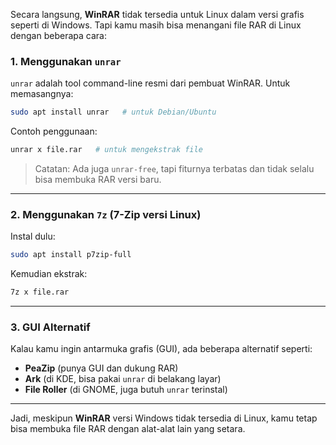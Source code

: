 Secara langsung, **WinRAR** tidak tersedia untuk Linux dalam versi grafis seperti di Windows. Tapi kamu masih bisa menangani file RAR di Linux dengan beberapa cara:

### 1. **Menggunakan `unrar`**

`unrar` adalah tool command-line resmi dari pembuat WinRAR. Untuk memasangnya:

```bash
sudo apt install unrar   # untuk Debian/Ubuntu
```

Contoh penggunaan:

```bash
unrar x file.rar   # untuk mengekstrak file
```

> Catatan: Ada juga `unrar-free`, tapi fiturnya terbatas dan tidak selalu bisa membuka RAR versi baru.

---

### 2. **Menggunakan `7z` (7-Zip versi Linux)**

Instal dulu:

```bash
sudo apt install p7zip-full
```

Kemudian ekstrak:

```bash
7z x file.rar
```

---

### 3. **GUI Alternatif**

Kalau kamu ingin antarmuka grafis (GUI), ada beberapa alternatif seperti:

* **PeaZip** (punya GUI dan dukung RAR)
* **Ark** (di KDE, bisa pakai `unrar` di belakang layar)
* **File Roller** (di GNOME, juga butuh `unrar` terinstal)

---

Jadi, meskipun **WinRAR** versi Windows tidak tersedia di Linux, kamu tetap bisa membuka file RAR dengan alat-alat lain yang setara.
